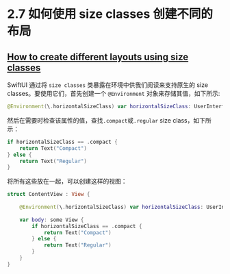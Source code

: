 # 2.7 如何使用 size classes 创建不同的布局

## [How to create different layouts using size classes](https://www.hackingwithswift.com/quick-start/swiftui/how-to-create-different-layouts-using-size-classes)

SwiftUI 通过将 `size classes` 类暴露在环境中供我们阅读来支持原生的 size classes。要使用它们，首先创建一个 `@Environment` 对象来存储其值，如下所示:

```swift
@Environment(\.horizontalSizeClass) var horizontalSizeClass: UserInterfaceSizeClass?
```

然后在需要时检查该属性的值，查找`.compact`或`.regular` size class，如下所示：

```swift
if horizontalSizeClass == .compact {
    return Text("Compact")
} else {
    return Text("Regular")
}
```

将所有这些放在一起，可以创建这样的视图：

```swift
struct ContentView : View {
    
    @Environment(\.horizontalSizeClass) var horizontalSizeClass: UserInterfaceSizeClass?
    
    var body: some View {
        if horizontalSizeClass == .compact {
            return Text("Compact")
        } else {
            return Text("Regular")
        }
    }
}
```

